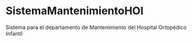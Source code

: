 # SistemaMantenimientoHOI
Sistema para el departamento de Mantenimiento del Hospital Ortopédico Infantil

